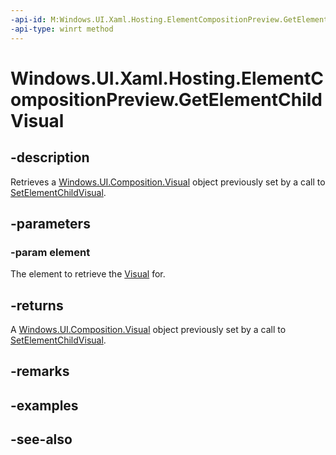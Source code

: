 ```yaml
---
-api-id: M:Windows.UI.Xaml.Hosting.ElementCompositionPreview.GetElementChildVisual(Windows.UI.Xaml.UIElement)
-api-type: winrt method
---
```


<!-- Method syntax
public Windows.UI.Composition.Visual GetElementChildVisual(Windows.UI.Xaml.UIElement element)
-->

# Windows.UI.Xaml.Hosting.ElementCompositionPreview.GetElementChildVisual

## -description
Retrieves a [Windows.UI.Composition.Visual](../windows.ui.composition/visual.md) object previously set by a call to [SetElementChildVisual](elementcompositionpreview_setelementchildvisual_151424769.md).

## -parameters
### -param element
The element to retrieve the [Visual](../windows.ui.composition/visual.md) for.

## -returns
A [Windows.UI.Composition.Visual](../windows.ui.composition/visual.md) object previously set by a call to [SetElementChildVisual](elementcompositionpreview_setelementchildvisual.md).

## -remarks

## -examples

## -see-also

